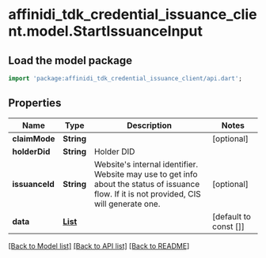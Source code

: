 # affinidi_tdk_credential_issuance_client.model.StartIssuanceInput

## Load the model package

```dart
import 'package:affinidi_tdk_credential_issuance_client/api.dart';
```

## Properties

| Name           | Type                                                                    | Description                                                                                                                                 | Notes                 |
| -------------- | ----------------------------------------------------------------------- | ------------------------------------------------------------------------------------------------------------------------------------------- | --------------------- |
| **claimMode**  | **String**                                                              |                                                                                                                                             | [optional]            |
| **holderDid**  | **String**                                                              | Holder DID                                                                                                                                  |
| **issuanceId** | **String**                                                              | Website's internal identifier. Website may use to get info about the status of issuance flow. If it is not provided, CIS will generate one. | [optional]            |
| **data**       | [**List<StartIssuanceInputDataInner>**](StartIssuanceInputDataInner.md) |                                                                                                                                             | [default to const []] |

[[Back to Model list]](../README.md#documentation-for-models) [[Back to API list]](../README.md#documentation-for-api-endpoints) [[Back to README]](../README.md)
